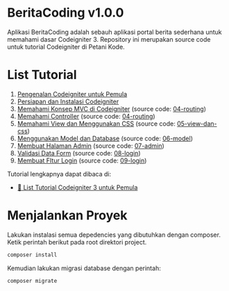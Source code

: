 # BeritaCoding v1.0.0

Aplikasi BeritaCoding adalah sebauh aplikasi portal berita sederhana untuk
memahami dasar Codeigniter 3. Repository ini merupakan source code untuk 
tutorial Codeigniter di Petani Kode.

# List Tutorial

1. [Pengenalan Codeigniter untuk Pemula](https://www.petanikode.com/codeigniter-pemula/)
2. [Persiapan dan Instalasi Codeigniter](https://www.petanikode.com/codeigniter-install/)
3. [Memahami Konsep MVC di Codeigniter](https://www.petanikode.com/codeigniter-mvc/) (source code: [04-routing](tree/04-routing))
4. [Memahami Controller](https://www.petanikode.com/codeigniter-controller/) (source code: [04-routing](tree/04-routing))
5. [Memahami View dan Menggunakan CSS](https://www.petanikode.com/codeigniter-view/) (source code: [05-view-dan-css](tree/05-view-dan-css))
6. [Menggunakan Model dan Database](https://www.petanikode.com/codeigniter-model/) (source code: [06-model](tree/06-model))
7. [Membuat Halaman Admin](https://www.petanikode.com/codeigniter-admin/) (source code: [07-admin](tree/07-admin))
8. [Validasi Data Form](https://www.petanikode.com/codeigniter-validation/) (source code: [08-login](tree/08-validation))
9. [Membuat FItur Login](https://www.petanikode.com/codeigniter-login/) (source code: [09-login](tree/09-login))

Tutorial lengkapnya dapat dibaca di:

- [:book: List Tutorial Codeigniter 3 untuk Pemula](https://www.petanikode.com/tutorial/codeigniter/)

# Menjalankan Proyek

Lakukan instalasi semua depedencies yang dibutuhkan dengan composer. Ketik
perintah berikut pada root direktori project.

```bash
composer install
```

Kemudian lakukan migrasi database dengan perintah:

```bash
composer migrate
```
